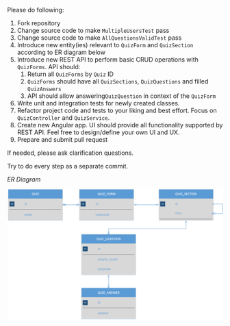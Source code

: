 Please do following:

1. Fork repository 
1. Change source code to make `MultipleUsersTest` pass
1. Change source code to make `AllQuestionsValidTest` pass
1. Introduce new entity(ies) relevant to `QuizForm` and `QuizSection` according to ER diagram below
1. Introduce new REST API to perform basic CRUD operations with `QuizForms`. API should: 
   1.  Return all `QuizForms` by `Quiz` ID
   1. `QuizForms` should have all `QuizSections`, `QuizQuestions` and filled `QuizAnswers`
   1. API should allow answering`QuizQuestion` in context of the `QuizForm` 
1. Write unit and integration tests for newly created classes.
1. Refactor project code and tests to your liking and best effort. Focus on `QuizController` and `QuizService`.
1. Create new Angular app. UI should provide all functionality supported by REST API. Feel free to design/define your own UI and UX.
1. Prepare and submit pull request

If needed, please ask clarification questions.

Try to do every step as a separate commit. 

*ER Diagram*

![alt text](ER.png)
